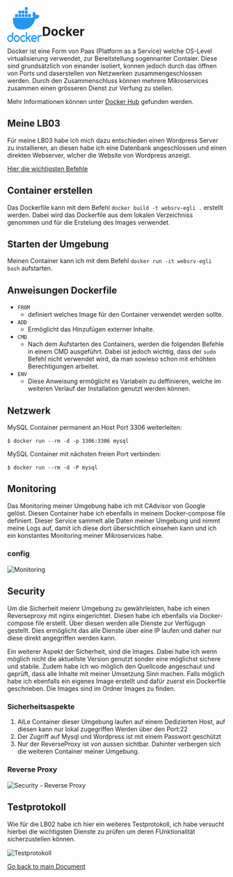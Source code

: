 <img align="left" width="80" height="80" src="./img/../../img/docker-logo1.png" alt="Docker Logo">

# Docker
Docker ist eine Form von Paas (Platform as a Service) welche OS-Level virtualisierung verwendet, zur Bereitstellung sogennanter Contaier. Diese sind grundsätzlich von einander isoliert, konnen jedoch durch das öffnen von Ports und daserstellen von Netzwerken zusammengeschlossen werden. Durch den Zusammenschluss können mehrere Mikroservices zusammen einen grösseren Dienst zur Verfung zu stellen.

Mehr Informationen können unter [Docker Hub](https://hub.docker.com/) gefunden werden.

## Meine LB03
Für meine LB03 habe ich mich dazu entschieden einen Wordpress Server zu installieren, an diesen habe ich eine Datenbank angeschlossen und einen direkten Webserver, wlcher die Website von Wordpress anzeigt.

[Hier die wichtigsten Befehle](https://github.com/nickegli/Modul_300/blob/master/_LB03/documents/commands.md)

## Container erstellen
Das Dockerfile kann mit dem Befehl `docker build -t websrv-egli .` erstellt werden. Dabei wird das Dockerfile aus dem lokalen Verzeichniss genommen und für die Erstelung des Images verwendet.

## Starten der Umgebung
Meinen Container kann ich mit dem Befehl `docker run -it websrv-egli bash` aufstarten.

## Anweisungen Dockerfile
* `FROM`
  * definiert welches Image für den Container verwendet werden sollte.
* `ADD`
  * Ermöglicht das Hinzufügen externer Inhalte.
* `CMD`
  * Nach dem Aufstarten des Containers, werden die folgenden Befehle in einem CMD ausgeführt. Dabei ist jedoch wichtig, dass der `sudo` Befehl nicht verwendet wird, da man sowieso schon mit erhöhten Berechtigungen arbeitet.
* `ENV`
  * Diese Anweisung ermöglicht es Variabeln zu deffinieren, welche im weiteren Verlauf der Installation genutzt werden können.

##  Netzwerk

MySQL Container permanent an Host Port 3306 weiterleiten:

```
$ docker run --rm -d -p 3306:3306 mysql
```

MySQL Container mit nächsten freien Port verbinden:

```
$ docker run --rm -d -P mysql
```

## Monitoring
Das Monitoring meiner Umgebung habe ich mit CAdvisor von Google gelöst. Diesen Container habe ich ebenfalls in meinem Docker-compose file definiert. Dieser Service sammelt alle Daten meiner Umgebung und nimmt meine Logs auf, damit ich diese dort übersichtlich einsehen kann und ich ein konstantes Monitoring meiner Mikroservices habe.

### config
<img align="center" width="" height="" src="https://github.com/nickegli/Modul_300/blob/master/img/cadvisor-conf.PNG" alt="Monitoring">

## Security
Um die Sicherheit meienr Umgebung zu gewährleisten, habe ich einen Reverseproxy mit nginx eingerichtet. Diesen habe ich ebenfalls via Docker-compose file erstellt. Über diesen werden alle Dienste zur Verfügugn gestellt. Dies ermöglicht das alle Dienste über eine IP laufen und daher nur diese direkt angegriffen werden kann.

Ein weiterer Aspekt der Sicherheit, sind die Images. Dabei habe ich wenn möglich nicht die aktuellste Version genutzt sonder eine möglichst sichere und stabile. Zudem habe ich wo möglich den Quellcode angeschaut und geprüft, dass alle Inhalte mit meiner Umsetzung Sinn machen. Falls möglich habe ich ebenfalls ein eigenes Image erstellt und dafür zuerst ein Dockerfile geschrieben. Die Images sind im Ordner Images zu finden.

### Sicherheitsaspekte
1. AlLe Container dieser Umgebung laufen auf einem Dedizierten Host, auf diesen kann nur lokal zugegriffen Werden über den Port:22
2. Der Zugriff auf Mysql und Wordpress ist mit einem Passwort geschützt
3. Nur der ReverseProxy ist von aussen sichtbar. Dahinter verbergen sich die weiteren Container meiner Umgebung.

### Reverse Proxy
<img align="center" width="" height="" src="https://github.com/nickegli/Modul_300/blob/master/img/reverse-conf.PNG" alt="Security - Reverse Proxy">

## Testprotokoll
Wie für die LB02 habe ich hier ein weiteres Testprotokoll, ich habe versucht hierbei die wichtigsten Dienste zu prüfen um deren FUnktionalität sicherzustellen können.

<img align="center" width="" height="" src="https://github.com/nickegli/Modul_300/blob/master/img/testprotokoll3.PNG" alt="Testprotokoll">

[Go back to main Document](https://github.com/Daddey69/Modul_300/blob/master/README.md)